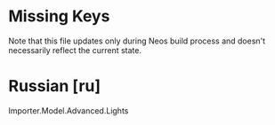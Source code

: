 # Missing Keys
Note that this file updates only during Neos build process and doesn't necessarily reflect the current state.

# Russian [ru]
Importer.Model.Advanced.Lights  


